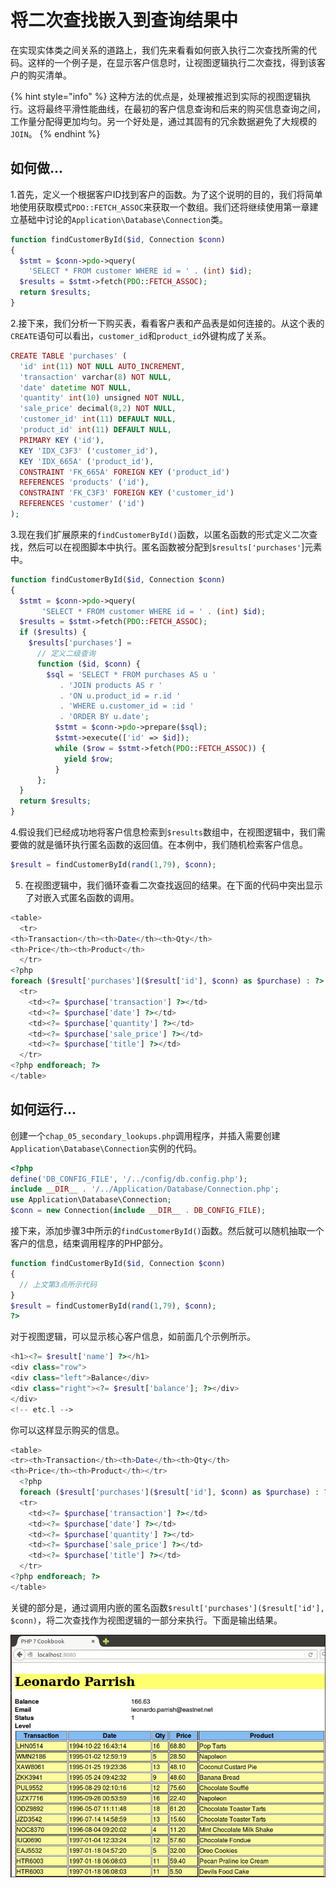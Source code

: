 # 将二次查找嵌入到查询结果中

在实现实体类之间关系的道路上，我们先来看看如何嵌入执行二次查找所需的代码。这样的一个例子是，在显示客户信息时，让视图逻辑执行二次查找，得到该客户的购买清单。

{% hint style="info" %}
这种方法的优点是，处理被推迟到实际的视图逻辑执行。这将最终平滑性能曲线，在最初的客户信息查询和后来的购买信息查询之间，工作量分配得更加均匀。另一个好处是，通过其固有的冗余数据避免了大规模的`JOIN`。
{% endhint %}

## 如何做...

1.首先，定义一个根据客户ID找到客户的函数。为了这个说明的目的，我们将简单地使用获取模式`PDO::FETCH_ASSOC`来获取一个数组。我们还将继续使用第一章建立基础中讨论的`Application\Database\Connection`类。

```php
function findCustomerById($id, Connection $conn)
{
  $stmt = $conn->pdo->query(
    'SELECT * FROM customer WHERE id = ' . (int) $id);
  $results = $stmt->fetch(PDO::FETCH_ASSOC);
  return $results;
}
```

2.接下来，我们分析一下购买表，看看客户表和产品表是如何连接的。从这个表的`CREATE`语句可以看出，`customer_id`和`product_id`外键构成了关系。

```php
CREATE TABLE 'purchases' (
  'id' int(11) NOT NULL AUTO_INCREMENT,
  'transaction' varchar(8) NOT NULL,
  'date' datetime NOT NULL,
  'quantity' int(10) unsigned NOT NULL,
  'sale_price' decimal(8,2) NOT NULL,
  'customer_id' int(11) DEFAULT NULL,
  'product_id' int(11) DEFAULT NULL,
  PRIMARY KEY ('id'),
  KEY 'IDX_C3F3' ('customer_id'),
  KEY 'IDX_665A' ('product_id'),
  CONSTRAINT 'FK_665A' FOREIGN KEY ('product_id') 
  REFERENCES 'products' ('id'),
  CONSTRAINT 'FK_C3F3' FOREIGN KEY ('customer_id') 
  REFERENCES 'customer' ('id')
);
```

3.现在我们扩展原来的`findCustomerById()`函数，以匿名函数的形式定义二次查找，然后可以在视图脚本中执行。匿名函数被分配到`$results['purchases'`\]元素中。

```php
function findCustomerById($id, Connection $conn)
{
  $stmt = $conn->pdo->query(
       'SELECT * FROM customer WHERE id = ' . (int) $id);
  $results = $stmt->fetch(PDO::FETCH_ASSOC);
  if ($results) {
    $results['purchases'] = 
      // 定义二级查询
      function ($id, $conn) {
        $sql = 'SELECT * FROM purchases AS u '
           . 'JOIN products AS r '
           . 'ON u.product_id = r.id '
           . 'WHERE u.customer_id = :id '
           . 'ORDER BY u.date';
          $stmt = $conn->pdo->prepare($sql);
          $stmt->execute(['id' => $id]);
          while ($row = $stmt->fetch(PDO::FETCH_ASSOC)) {
            yield $row;
          }
      };
  }
  return $results;
}
```

4.假设我们已经成功地将客户信息检索到`$results`数组中，在视图逻辑中，我们需要做的就是循环执行匿名函数的返回值。在本例中，我们随机检索客户信息。

```php
$result = findCustomerById(rand(1,79), $conn);
```

5. 在视图逻辑中，我们循环查看二次查找返回的结果。在下面的代码中突出显示了对嵌入式匿名函数的调用。

```php
<table>
  <tr>
<th>Transaction</th><th>Date</th><th>Qty</th>
<th>Price</th><th>Product</th>
  </tr>
<?php 
foreach ($result['purchases']($result['id'], $conn) as $purchase) : ?>
  <tr>
    <td><?= $purchase['transaction'] ?></td>
    <td><?= $purchase['date'] ?></td>
    <td><?= $purchase['quantity'] ?></td>
    <td><?= $purchase['sale_price'] ?></td>
    <td><?= $purchase['title'] ?></td>
  </tr>
<?php endforeach; ?>
</table>
```

## 如何运行...

创建一个`chap_05_secondary_lookups.php`调用程序，并插入需要创建`Application\Database\Connection`实例的代码。

```php
<?php
define('DB_CONFIG_FILE', '/../config/db.config.php');
include __DIR__ . '/../Application/Database/Connection.php';
use Application\Database\Connection;
$conn = new Connection(include __DIR__ . DB_CONFIG_FILE);
```

接下来，添加步骤3中所示的`findCustomerById()`函数。然后就可以随机抽取一个客户的信息，结束调用程序的PHP部分。

```php
function findCustomerById($id, Connection $conn)
{
  // 上文第3点所示代码
}
$result = findCustomerById(rand(1,79), $conn);
?>
```

对于视图逻辑，可以显示核心客户信息，如前面几个示例所示。

```php
<h1><?= $result['name'] ?></h1>
<div class="row">
<div class="left">Balance</div>
<div class="right"><?= $result['balance']; ?></div>
</div>
<!-- etc.l -->
```

你可以这样显示购买的信息。

```php
<table>
<tr><th>Transaction</th><th>Date</th><th>Qty</th>
<th>Price</th><th>Product</th></tr>
  <?php 
  foreach ($result['purchases']($result['id'], $conn) as $purchase) : ?>
  <tr>
    <td><?= $purchase['transaction'] ?></td>
    <td><?= $purchase['date'] ?></td>
    <td><?= $purchase['quantity'] ?></td>
    <td><?= $purchase['sale_price'] ?></td>
    <td><?= $purchase['title'] ?></td>
  </tr>
<?php endforeach; ?>
</table>
```

关键的部分是，通过调用内嵌的匿名函数`$result['purchases']($result['id'], $conn)`，将二次查找作为视图逻辑的一部分来执行。下面是输出结果。

![](../../.gitbook/assets/image%20%2874%29.png)

